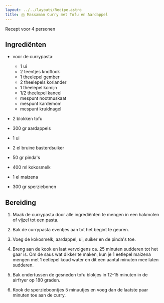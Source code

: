 ```yaml
---
layout: ../../layouts/Recipe.astro
title: Ⓥ Massaman Curry met Tofu en Aardappel
---
```



R﻿ecept voor 4 personen

## Ingrediënten

* v﻿oor de currypasta:

  * 1﻿ ui
  * 2﻿ teentjes knoflook
  * 1﻿ theelepel gember
  * 2﻿ theelepels koriander
  * 1﻿ theelepel komijn
  * 1﻿/2 theelepel kaneel
  * m﻿espunt nootmuskaat
  * m﻿espunt kardemom
  * m﻿espunt kruidnagel
* 2﻿ blokken tofu
* 3﻿00 gr aardappels
* 1﻿ ui
* 2﻿ el bruine basterdsuiker
* 5﻿0 gr pinda's
* 4﻿00 ml kokosmelk
* 1﻿ el maizena
* 3﻿00 gr sperziebonen

## Bereiding

1. Maak de currypasta door alle ingrediënten te mengen in een hakmolen of vijzel tot een pasta.


2. Bak de currypasta eventjes aan tot het begint te geuren.
3. Voeg de kokosmelk, aardappel, ui, suiker en de pinda's toe.
4. Breng aan de kook en laat vervolgens ca. 25 minuten sudderen tot het gaar is. Om de saus wat dikker te maken, kun je 1 eetlepel maizena mengen met 1 eetlepel koud water en dit een aantal minuten mee laten sudderen.
5. B﻿ak ondertussen de gesneden tofu blokjes in 12-15 minuten in de airfryer op 180 graden.
6. Kook de sperzieboontjes 5 minuutjes en voeg dan de laatste paar minuten toe aan de curry.